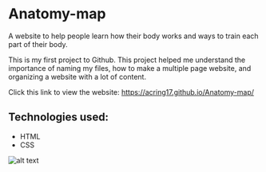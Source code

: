 # Anatomy-map
A website to help people learn how their body works and ways to train each part of their body.

This is my first project to Github. This project helped me understand the importance of naming my files, how to make a multiple page website, and organizing a website with a lot of content.

Click this link to view the website: https://acring17.github.io/Anatomy-map/

## Technologies used:
* HTML
* CSS

![alt text](https://github.com/ACring17/Project-Portfolio/blob/main/images/project-anatomy-map.jpeg?raw=true)
